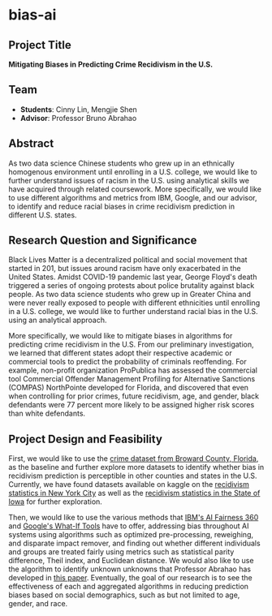 # bias-ai

## Project Title
**Mitigating Biases in Predicting Crime Recidivism in the U.S.**


## Team
- **Students**: Cinny Lin, Mengjie Shen
- **Advisor**: Professor Bruno Abrahao

## Abstract
As two data science Chinese students who grew up in an ethnically homogenous environment until enrolling in a U.S. college, we would like to further understand issues of racism in the U.S. using analytical skills we have acquired through related coursework. More specifically, we would like to use different algorithms and metrics from IBM, Google, and our advisor, to identify and reduce racial biases in crime recidivism prediction in different U.S. states. 

## Research Question and Significance
Black Lives Matter is a decentralized political and social movement that started in 201, but issues around racism have only exacerbated in the United States. Amidst COVID-19 pandemic last year, George Floyd's death triggered a series of ongoing protests about police brutality against black people. As two data science students who grew up in Greater China and were never really exposed to people with different ethnicities until enrolling in a U.S. college, we would like to further understand racial bias in the U.S. using an analytical approach. 

More specifically, we would like to mitigate biases in algorithms for predicting crime recidivism in the U.S. From our preliminary investigation, we learned that different states adopt their respective academic or commercial tools to predict the probability of criminals reoffending. For example, non-profit organization ProPublica has assessed the commercial tool Commercial Offender Management Profiling for Alternative Sanctions (COMPAS) NorthPointe developed for Florida, and discovered that even when controlling for prior crimes, future recidivism, age, and gender, black defendants were 77 percent more likely to be assigned higher risk scores than white defendants. 

## Project Design and Feasibility
First, we would like to use the [crime dataset from Broward County, Florida](https://www.kaggle.com/danofer/compass), as the baseline and further explore more datasets to identify whether bias in recidivism prediction is perceptible in other counties and states in the U.S. Currently, we have found datasets available on kaggle on the [recidivism statistics in New York City](https://www.kaggle.com/new-york-state/nys-recidivism-beginning-2008?select=recidivism-beginning-2008.csv) as well as the [recidivism statistics in the State of Iowa](https://www.kaggle.com/slonnadube/recidivism-for-offenders-released-from-prison) for further exploration. 

Then, we would like to use the various methods that [IBM's AI Fairness 360](http://aif360.mybluemix.net) and [Google's What-If Tools](https://pair-code.github.io/what-if-tool/) have to offer, addressing bias throughout AI systems using algorithms such as optimized pre-processing, reweighing, and disparate impact remover, and finding out whether different individuals and groups are treated fairly using metrics such as statistical parity difference, Theil index, and Euclidean distance. We would also like to use the algorithm to identify unknown unknowns that Professor Abrahao has developed in [this paper](https://stern.hosting.nyu.edu/abrahao/supervised-discovery-of-unknown-unknowns-through-test-sample-mining/). Eventually, the goal of our research is to see the effectiveness of each and aggregated algorithms in reducing prediction biases based on social demographics, such as but not limited to age, gender, and race. 